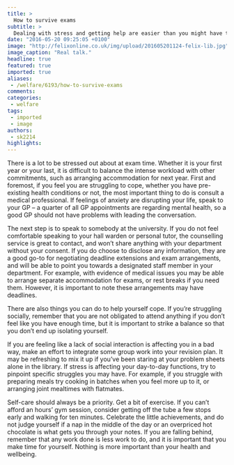 ```yaml
---
title: >
  How to survive exams
subtitle: >
  Dealing with stress and getting help are easier than you might have thought
date: "2016-05-20 09:25:05 +0100"
image: "http://felixonline.co.uk/img/upload/201605201124-felix-lib.jpg"
image_caption: "Real talk."
headline: true
featured: true
imported: true
aliases:
 - /welfare/6193/how-to-survive-exams
comments:
categories:
 - welfare
tags:
 - imported
 - image
authors:
 - sk2214
highlights:
---
```


There is a lot to be stressed out about at exam time. Whether it is your first year or your last, it is difficult to balance the intense workload with other commitments, such as arranging accommodation for next year. First and foremost, if you feel you are struggling to cope, whether you have pre-existing health conditions or not, the most important thing to do is consult a medical professional. If feelings of anxiety are disrupting your life, speak to your GP – a quarter of all GP appointments are regarding mental health, so a good GP should not have problems with leading the conversation.

The next step is to speak to somebody at the university. If you do not feel comfortable speaking to your hall warden or personal tutor, the counselling service is great to contact, and won’t share anything with your department without your consent. If you do choose to disclose any information, they are a good go-to for negotiating deadline extensions and exam arrangements, and will be able to point you towards a designated staff member in your department. For example, with evidence of medical issues you may be able to arrange separate accommodation for exams, or rest breaks if you need them. However, it is important to note these arrangements may have deadlines.

There are also things you can do to help yourself cope. If you’re struggling socially, remember that you are not obligated to attend anything if you don’t feel like you have enough time, but it is important to strike a balance so that you don’t end up isolating yourself.

If you are feeling like a lack of social interaction is affecting you in a bad way, make an effort to integrate some group work into your revision plan. It may be refreshing to mix it up if you’ve been staring at your problem sheets alone in the library. If stress is affecting your day-to-day functions, try to pinpoint specific struggles you may have. For example, if you struggle with preparing meals try cooking in batches when you feel more up to it, or arranging joint mealtimes with flatmates.

Self-care should always be a priority. Get a bit of exercise. If you can’t afford an hours’ gym session, consider getting off the tube a few stops early and walking for ten minutes. Celebrate the little achievements, and do not judge yourself if a nap in the middle of the day or an overpriced hot chocolate is what gets you through your notes. If you are falling behind, remember that any work done is less work to do, and it is important that you make time for yourself. Nothing is more important than your health and wellbeing.
